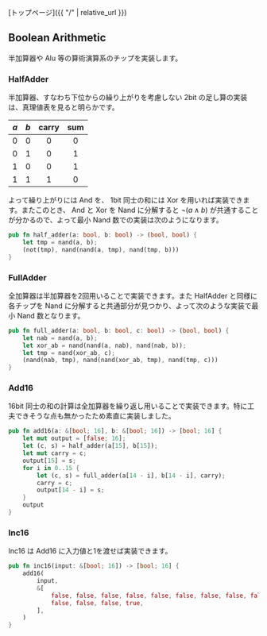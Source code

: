 [トップページ]({{ "/" | relative_url }})

## Boolean Arithmetic
半加算器や Alu 等の算術演算系のチップを実装します。

### HalfAdder
半加算器、すなわち下位からの繰り上がりを考慮しない 2bit の足し算の実装は、真理値表を見ると明らかです。

| $a$ | $b$ | $\text{carry}$ | $\text{sum}$ |
|:-:|:-:|:-:|:-:|
| 0 | 0 | 0 | 0 |
| 0 | 1 | 0 | 1 |
| 1 | 0 | 0 | 1 |
| 1 | 1 | 1 | 0 |

よって繰り上がりには And を、 1bit 同士の和には Xor を用いれば実装できます。またこのとき、 And と Xor を Nand に分解すると $\lnot(a \land b)$ が共通することが分かるので、よって最小 Nand 数での実装は次のようになります。
```rust
pub fn half_adder(a: bool, b: bool) -> (bool, bool) {
    let tmp = nand(a, b);
    (not(tmp), nand(nand(a, tmp), nand(tmp, b)))
}
```

### FullAdder
全加算器は半加算器を2回用いることで実装できます。また HalfAdder と同様に各チップを Nand に分解すると共通部分が見つかり、よって次のような実装で最小 Nand 数となります。
```rust
pub fn full_adder(a: bool, b: bool, c: bool) -> (bool, bool) {
    let nab = nand(a, b);
    let xor_ab = nand(nand(a, nab), nand(nab, b));
    let tmp = nand(xor_ab, c);
    (nand(nab, tmp), nand(nand(xor_ab, tmp), nand(tmp, c)))
}
```

### Add16
16bit 同士の和の計算は全加算器を繰り返し用いることで実装できます。特に工夫できそうな点も無かったため素直に実装しました。
```rust
pub fn add16(a: &[bool; 16], b: &[bool; 16]) -> [bool; 16] {
    let mut output = [false; 16];
    let (c, s) = half_adder(a[15], b[15]);
    let mut carry = c;
    output[15] = s;
    for i in 0..15 {
        let (c, s) = full_adder(a[14 - i], b[14 - i], carry);
        carry = c;
        output[14 - i] = s;
    }
    output
}
```

### Inc16
Inc16 は Add16 に入力値と1を渡せば実装できます。
```rust
pub fn inc16(input: &[bool; 16]) -> [bool; 16] {
    add16(
        input,
        &[
            false, false, false, false, false, false, false, false, false, false, false, false,
            false, false, false, true,
        ],
    )
}
```
